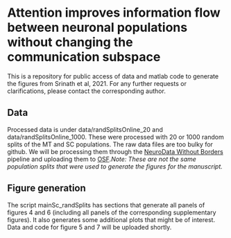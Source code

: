 # Attention improves information flow between neuronal populations without changing the communication subspace
This is a repository for public access of data and matlab code to generate the figures from Srinath et al, 2021. For any further requests or clarifications, please contact the corresponding author.

## Data
Processed data is under data/randSplitsOnline_20 and data/randSplitsOnline_1000. These were processed with 20 or 1000 random splits of the MT and SC populations. The raw data files are too bulky for github. We will be processing them through the [NeuroData Without Borders](https://www.nwb.org) pipeline and uploading them to [OSF](https://osf.io)._Note: These are not the same population splits that were used to generate the figures for the manuscript._

## Figure generation
The script mainSc_randSplits has sections that generate all panels of figures 4 and 6 (including all panels of the corresponding supplementary figures). It also generates some additional plots that might be of interest. Data and code for figure 5 and 7 will be uploaded shortly.
